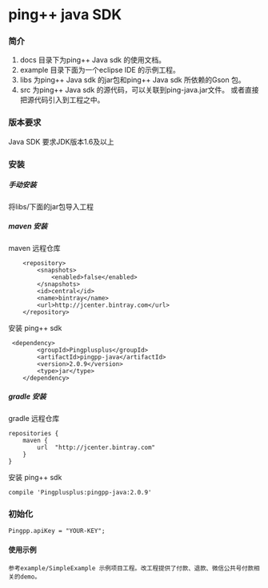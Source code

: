 ping++ java SDK
============

### 简介
 1. docs 目录下为ping++ Java sdk 的使用文档。
 1. example 目录下面为一个eclipse IDE 的示例工程。
 1. libs 为ping++ Java sdk 的jar包和ping++ Java sdk 所依赖的Gson 包。
 1. src  为ping++ Java sdk 的源代码，可以关联到ping-java.jar文件。 或者直接把源代码引入到工程之中。


### 版本要求

Java SDK 要求JDK版本1.6及以上
  
### 安装

##### 手动安装
将libs/下面的jar包导入工程

##### maven 安装 

maven 远程仓库

        <repository>
            <snapshots>
                <enabled>false</enabled>
            </snapshots>
            <id>central</id>
            <name>bintray</name>
            <url>http://jcenter.bintray.com</url>
        </repository>

安装 ping++ sdk

     <dependency>
            <groupId>Pingplusplus</groupId>
            <artifactId>pingpp-java</artifactId>
            <version>2.0.9</version>
            <type>jar</type>
        </dependency>
##### gradle 安装

gradle 远程仓库

    repositories {
        maven {
            url  "http://jcenter.bintray.com" 
        }
    }

安装 ping++ sdk

    compile 'Pingplusplus:pingpp-java:2.0.9'

    

### 初始化

    Pingpp.apiKey = "YOUR-KEY"; 
    
#### 使用示例
    
    参考example/SimpleExample 示例项目工程。改工程提供了付款、退款、微信公共号付款相关的demo。
    




